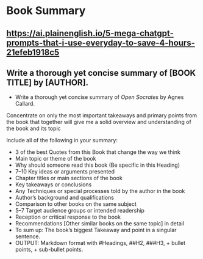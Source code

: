 # Book Summary


## https://ai.plainenglish.io/5-mega-chatgpt-prompts-that-i-use-everyday-to-save-4-hours-21efeb1918c5


## Write a thorough yet concise summary of [BOOK TITLE] by [AUTHOR].

* Write a thorough yet concise summary of _Open Socrates_ by Agnes Callard.

Concentrate on only the most important takeaways and primary points from the book that together will give me a solid overview and understanding of the book and its topic

Include all of the following in your summary:

* 3 of the best Quotes from this Book that change the way we think
* Main topic or theme of the book
* Why should someone read this book (Be specific in this Heading)
* 7–10 Key ideas or arguments presented
* Chapter titles or main sections of the book
* Key takeaways or conclusions
* Any Techniques or special processes told by the author in the book
* Author’s background and qualifications
* Comparison to other books on the same subject
* 5–7 Target audience groups or intended readership
* Reception or critical response to the book
* Recommendations [Other similar books on the same topic] in detail
* To sum up: The book’s biggest Takeaway and point in a singular sentence.
* OUTPUT: Markdown format with #Headings, ##H2, ###H3, + bullet points, + sub-bullet points.


